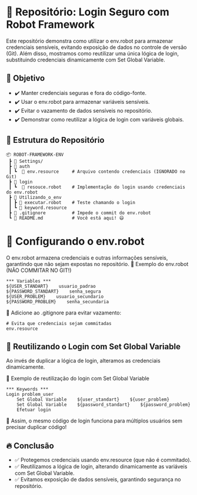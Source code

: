 # 📌 Repositório: Login Seguro com Robot Framework

Este repositório demonstra como utilizar o env.robot para armazenar credenciais sensíveis, evitando exposição de dados no controle de versão (Git). Além disso, mostramos como reutilizar uma única lógica de login, substituindo credenciais dinamicamente com Set Global Variable.

## 🚀 Objetivo
- ✔️ Manter credenciais seguras e fora do código-fonte.
- ✔️ Usar o env.robot para armazenar variáveis sensíveis.
- ✔️ Evitar o vazamento de dados sensíveis no repositório.
- ✔️ Demonstrar como reutilizar a lógica de login com variáveis globais.

## 📂 Estrutura do Repositório
```
📦 ROBOT-FRAMEWORK-ENV
 ┣ 📂 Settings/
 ┣ 📂 auth
 ┃ ┗  📜 env.resource     # Arquivo contendo credenciais (IGNORADO no Git)
 ┣ 📂 login
 ┃ ┗  📜 resouce.robot    # Implementação do login usando credenciais do env.robot       
 ┣ 📂 Utilizando_o_env
 ┃ ┣ 📜 executar.robot    # Teste chamando o login
 ┃ ┗ 📜 keyword.resource    
 ┣ 📜 .gitignore          # Impede o commit do env.robot
 ┗ 📜 README.md           # Você está aqui! 😃
```

# 🔑 Configurando o env.robot

O env.robot armazena credenciais e outras informações sensíveis, garantindo que não sejam expostas no repositório.
📌 Exemplo do env.robot (NÃO COMMITAR NO GIT!)

```
*** Variables ***
${USER_STANDART}    usuario_padrao
${PASSWORD_STANDART}    senha_segura
${USER_PROBLEM}    usuario_secundario
${PASSWORD_PROBLEM}    senha_secundaria
```
📌 Adicione ao .gitignore para evitar vazamento:

```
# Evita que credenciais sejam commitadas
env.resource
```

## 🔄 Reutilizando o Login com Set Global Variable

Ao invés de duplicar a lógica de login, alteramos as credenciais dinamicamente.

📌 Exemplo de reutilização do login com Set Global Variable

```
*** Keywords ***
Login problem_user
    Set Global Variable    ${user_standart}    ${user_problem}
    Set Global Variable    ${password_standart}    ${password_problem}
    Efetuar login
```
🔹 Assim, o mesmo código de login funciona para múltiplos usuários sem precisar duplicar código!

## 🔥 Conclusão
- ✅ Protegemos credenciais usando env.resource (que não é commitado).
- ✅ Reutilizamos a lógica de login, alterando dinamicamente as variáveis com Set Global Variable.
- ✅ Evitamos exposição de dados sensíveis, garantindo segurança no repositório.
